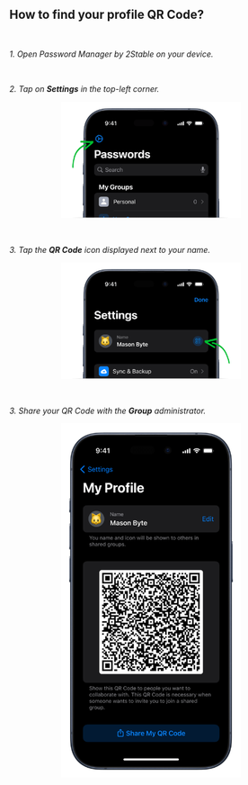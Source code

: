 <!-- 
---
title: How to find your profile QR Code?
--- 
-->

## **How to find your profile QR Code?**

<br />

*1. Open Password Manager by 2Stable on your device.*

<br />

*2. Tap on **Settings** in the top-left corner.*
<p align="center">
<img src="../assets/how-to-find-your-profile-qr-code-settings.png" style="width:320px;" alt="how to find your profile qr code - settings"/>
</p>

<br />

*3. Tap the **QR Code** icon displayed next to your name.*
<p align="center">
<img src="../assets/how-to-find-your-profile-qr-code-profile.png" style="width:320px;" alt="how to find your profile qr code - profile"/>
</p>

<br />

*3. Share your QR Code with the **Group** administrator.*
<p align="center">
<img src="../assets/how-to-find-your-profile-qr-code.png" style="width:320px;" alt="how to find your profile qr code"/>
</p>